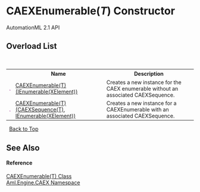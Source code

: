 # CAEXEnumerable(*T*) Constructor 
AutomationML 2.1 API 


## Overload List
&nbsp;<table><tr><th></th><th>Name</th><th>Description</th></tr><tr><td>![Public method](media/pubmethod.gif "Public method")</td><td><a href="M_Aml_Engine_CAEX_CAEXEnumerable_1__ctor_1">CAEXEnumerable(T)(IEnumerable(XElement))</a></td><td>
Creates a new instance for the CAEX enumerable without an associated CAEXSequence.</td></tr><tr><td>![Public method](media/pubmethod.gif "Public method")</td><td><a href="M_Aml_Engine_CAEX_CAEXEnumerable_1__ctor">CAEXEnumerable(T)(CAEXSequence(T), IEnumerable(XElement))</a></td><td>
Creates a new instance for a CAEXEnumerable with an associated CAEXSequence.</td></tr></table>&nbsp;
<a href="#caexenumerable(*t*)-constructor">Back to Top</a>

## See Also


#### Reference
<a href="T_Aml_Engine_CAEX_CAEXEnumerable_1">CAEXEnumerable(T) Class</a><br /><a href="N_Aml_Engine_CAEX">Aml.Engine.CAEX Namespace</a><br />